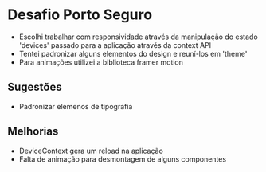 # Desafio Porto Seguro

* Escolhi trabalhar com responsividade através da manipulação do estado 'devices' passado para a aplicação através da context API
* Tentei padronizar alguns elementos do design e reuní-los em 'theme'
* Para animações utilizei a biblioteca framer motion

## Sugestões

* Padronizar elemenos de tipografia


## Melhorias

* DeviceContext gera um reload na aplicação
* Falta de animação para desmontagem de alguns componentes